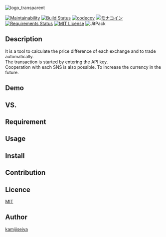 ![logo_transparent](https://user-images.githubusercontent.com/24240541/47832655-f7cf4d80-ddd9-11e8-82a1-d15b9a0a8c71.png)

[![Maintainability](https://api.codeclimate.com/v1/badges/49c8e3aa5577463a29a9/maintainability)](https://codeclimate.com/github/kamijiseiya/cash-cow/maintainability)
[![Build Status](https://travis-ci.org/kamijiseiya/travis-broken-example.svg?branch=master)](https://travis-ci.org/kamijiseiya/travis-broken-example)
[![codecov](https://codecov.io/gh/kamijiseiya/cash-cow/branch/master/graph/badge.svg)](https://codecov.io/gh/kamijiseiya/cash-cow)
[![モナコイン](https://img.shields.io/badge/DonateMe-monacoin-green.svg)](https://monya-wallet.github.io/a/?address=MBvNByFCtE51Li5DgWLAHWHjUD3JSEr3Ke&scheme=monacoin&message=%E5%AF%84%E4%BB%98%E3%82%92%E3%81%82%E3%82%8A%E3%81%8C%E3%81%A8%E3%81%86%E3%81%94%E3%81%96%E3%81%84%E3%81%BE%E3%81%99&req-opreturn=%E5%AF%84%E4%BB%98%E3%81%A7%E3%81%99)
[![Requirements Status](https://requires.io/github/kamijiseiya/cash-cow/requirements.svg?branch=add_transfer)](https://requires.io/github/kamijiseiya/cash-cow/requirements/?branch=add_transfer)
[![MIT License](http://img.shields.io/badge/license-MIT-blue.svg?style=flat)](LICENSE)
![JitPack](https://img.shields.io/badge/python-v3.6.5-blue.svg)




## Description
It is a tool to calculate the price difference of each exchange and to trade automatically.  
The transaction is started by entering the API key.  
Cooperation with each SNS is also possible.
To increase the currency in the future.
## Demo

## VS.

## Requirement

## Usage

## Install

## Contribution

## Licence

[MIT](https://github.com/tcnksm/tool/blob/master/LICENCE)

## Author

[kamijiseiya](https://github.com/kamijiseiya/)
